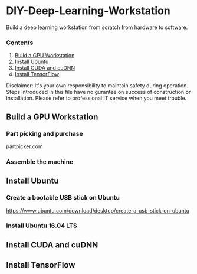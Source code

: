 # DIY-Deep-Learning-Workstation
Build a deep learning workstation from scratch from hardware to software.

### Contents
1. [Build a GPU Workstation](#build-a-gpu-workstation)
2. [Install Ubuntu](#install-ubuntu)
3. [Install CUDA and cuDNN](#install-cuda-and-cudnn)
4. [Install TensorFlow](#install-tensorflow)

Disclaimer: It's your own responsibility to maintain safety during operation. Steps introduced in this file have no gurantee on success of construction or installation. Please refer to professional IT service when you meet trouble.

## Build a GPU Workstation
### Part picking and purchase
partpicker.com

### Assemble the machine

## Install Ubuntu

### Create a bootable USB stick on Ubuntu
https://www.ubuntu.com/download/desktop/create-a-usb-stick-on-ubuntu

### Install Ubuntu 16.04 LTS


## Install CUDA and cuDNN

## Install TensorFlow
